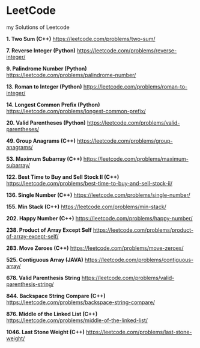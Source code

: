 # LeetCode
my Solutions of Leetcode

**1. Two Sum (C++)**
https://leetcode.com/problems/two-sum/

**7. Reverse Integer (Python)**
https://leetcode.com/problems/reverse-integer/

**9. Palindrome Number (Python)**
https://leetcode.com/problems/palindrome-number/

**13. Roman to Integer (Python)**
https://leetcode.com/problems/roman-to-integer/

**14. Longest Common Prefix (Python)**
https://leetcode.com/problems/longest-common-prefix/

**20. Valid Parentheses (Python)**
https://leetcode.com/problems/valid-parentheses/

**49. Group Anagrams (C++)**
https://leetcode.com/problems/group-anagrams/

**53. Maximum Subarray (C++)**
https://leetcode.com/problems/maximum-subarray/

**122. Best Time to Buy and Sell Stock II (C++)**
https://leetcode.com/problems/best-time-to-buy-and-sell-stock-ii/

**136. Single Number (C++)**
https://leetcode.com/problems/single-number/

**155. Min Stack (C++)**
https://leetcode.com/problems/min-stack/

**202. Happy Number (C++)**
https://leetcode.com/problems/happy-number/

**238. Product of Array Except Self**
https://leetcode.com/problems/product-of-array-except-self/

**283. Move Zeroes (C++)**
https://leetcode.com/problems/move-zeroes/

**525. Contiguous Array (JAVA)**
https://leetcode.com/problems/contiguous-array/

**678. Valid Parenthesis String**
https://leetcode.com/problems/valid-parenthesis-string/

**844. Backspace String Compare (C++)**
https://leetcode.com/problems/backspace-string-compare/

**876. Middle of the Linked List (C++)**
https://leetcode.com/problems/middle-of-the-linked-list/

**1046. Last Stone Weight (C++)**
https://leetcode.com/problems/last-stone-weight/
